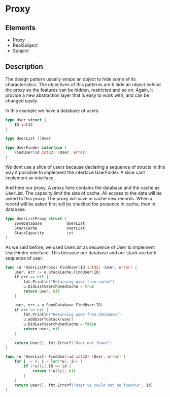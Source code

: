 # Proxy

## Elements

 - Proxy
 - RealSubject
 - Subject

## Description

The design pattern usually wraps an object to hide some of its characteristics. The objectives of this patterns are ti hide an object behind the proxy so the features can be hidden, restricted and so on. Again, it provide a new abstraction layer that is easy to work with, and can be changed easily.

In this example we have a database of users.

```go
type User struct {
	ID int32
}

type UserList []User

type UserFinder interface {
	FindUser(id int32) (User, error)
}
```

We dont use a slice of users because declaring a sequence of structs in this way it possibile to implement the interface UserFinder. A slice cant implement an interface.

And here our proxy. A proxy here contains the database and the cache as UserList. The capacity limit the size of cache. All access to the data will be asked to this proxy. The proxy will save in cache new records. When a record will be asked first will be checked the presence in cache, then in database.

```go
type UserListProxy struct {
	SomeDatabase           UserList
	StackCache             UserList
	StackCapacity          int
}
```

As we said before, we used UserList as sequence of User to implement UserFinder interface. This because our database and our stack are both sequence of user.

```go
func (u *UserListProxy) FindUser(ID int32) (User, error) {
	user, err := u.StackCache.FindUser(ID)
	if err == nil {
		fmt.Println("Returning user from cache")
		u.DidLastSearchUsedCache = true
		return user, nil
	}

	user, err = u.SomeDatabase.FindUser(ID)
	if err == nil {
		fmt.Println("Returning user from database")
		u.addUserToStack(user)
		u.DidLastSearchUsedCache = false
		return user, nil
	}

	return User{}, fmt.Errorf("User not found")
}

func (u *UserList) FindUser(id int32) (User, error) {
	for i := 0; i < len(*u); i++ {
		if (*u)[i].ID == id {
			return (*u)[i], nil
		}
	}
	return User{}, fmt.Errorf("User %s could not be found\n", id)
}
```